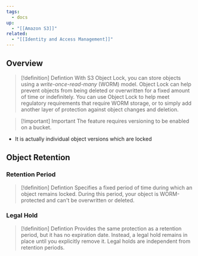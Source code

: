 ```yaml
---
tags:
  - docs
up:
  - "[[Amazon S3]]"
related:
  - "[[Identity and Access Management]]"
---
```

## Overview

>[!definition] Defintion
With S3 Object Lock, you can store objects using a _write-once-read-many_ (WORM) model. Object Lock can help prevent objects from being deleted or overwritten for a fixed amount of time or indefinitely. You can use Object Lock to help meet regulatory requirements that require WORM storage, or to simply add another layer of protection against object changes and deletion.

>[!important] Important
>The feature requires versioning to be enabled on a bucket.

- It is actually individual object versions which are locked

## Object Retention

### Retention Period

>[!definition] Defintion
>Specifies a fixed period of time during which an object remains locked. During this period, your object is WORM-protected and can't be overwritten or deleted.


### Legal Hold

>[!definition] Defintion
>Provides the same protection as a retention period, but it has no expiration date. Instead, a legal hold remains in place until you explicitly remove it. Legal holds are independent from retention periods.
